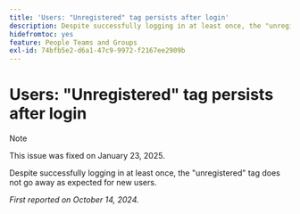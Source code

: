 ```yaml
---
title: 'Users: "Unregistered" tag persists after login'
description: Despite successfully logging in at least once, the "unregistered" tag does not go away as expected for new users.
hidefromtoc: yes
feature: People Teams and Groups
exl-id: 74bfb5e2-d6a1-47c9-9972-f2167ee2909b
---
```

# Users: "Unregistered" tag persists after login

>[!NOTE] 
>
>This issue was fixed on January 23, 2025.

Despite successfully logging in at least once, the "unregistered" tag does not go away as expected for new users.

_First reported on October 14, 2024._
